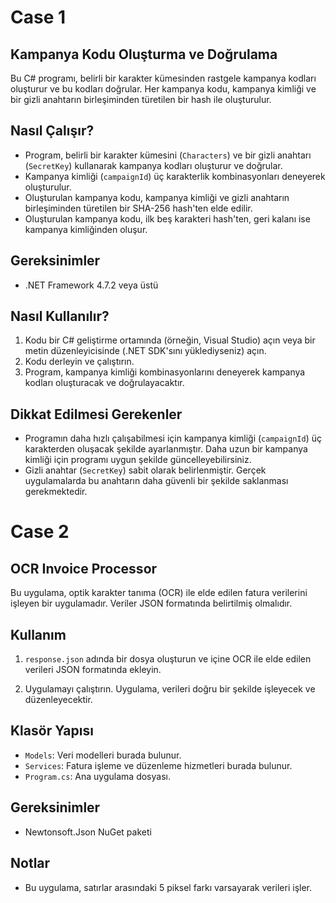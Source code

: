# Case 1

## Kampanya Kodu Oluşturma ve Doğrulama

Bu C# programı, belirli bir karakter kümesinden rastgele kampanya kodları oluşturur ve bu kodları doğrular. Her kampanya kodu, kampanya kimliği ve bir gizli anahtarın birleşiminden türetilen bir hash ile oluşturulur.

## Nasıl Çalışır?

- Program, belirli bir karakter kümesini (`Characters`) ve bir gizli anahtarı (`SecretKey`) kullanarak kampanya kodları oluşturur ve doğrular.
- Kampanya kimliği (`campaignId`) üç karakterlik kombinasyonları deneyerek oluşturulur.
- Oluşturulan kampanya kodu, kampanya kimliği ve gizli anahtarın birleşiminden türetilen bir SHA-256 hash'ten elde edilir.
- Oluşturulan kampanya kodu, ilk beş karakteri hash'ten, geri kalanı ise kampanya kimliğinden oluşur.

## Gereksinimler

- .NET Framework 4.7.2 veya üstü

## Nasıl Kullanılır?

1. Kodu bir C# geliştirme ortamında (örneğin, Visual Studio) açın veya bir metin düzenleyicisinde (.NET SDK'sını yüklediyseniz) açın.
2. Kodu derleyin ve çalıştırın.
3. Program, kampanya kimliği kombinasyonlarını deneyerek kampanya kodları oluşturacak ve doğrulayacaktır.

## Dikkat Edilmesi Gerekenler

- Programın daha hızlı çalışabilmesi için kampanya kimliği (`campaignId`) üç karakterden oluşacak şekilde ayarlanmıştır. Daha uzun bir kampanya kimliği için programı uygun şekilde güncelleyebilirsiniz.
- Gizli anahtar (`SecretKey`) sabit olarak belirlenmiştir. Gerçek uygulamalarda bu anahtarın daha güvenli bir şekilde saklanması gerekmektedir.

# Case 2
## OCR Invoice Processor

Bu uygulama, optik karakter tanıma (OCR) ile elde edilen fatura verilerini işleyen bir uygulamadır. Veriler JSON formatında belirtilmiş olmalıdır.

## Kullanım

1. `response.json` adında bir dosya oluşturun ve içine OCR ile elde edilen verileri JSON formatında ekleyin.

2. Uygulamayı çalıştırın. Uygulama, verileri doğru bir şekilde işleyecek ve düzenleyecektir.

## Klasör Yapısı

- `Models`: Veri modelleri burada bulunur.
- `Services`: Fatura işleme ve düzenleme hizmetleri burada bulunur.
- `Program.cs`: Ana uygulama dosyası.

## Gereksinimler

- Newtonsoft.Json NuGet paketi

## Notlar

- Bu uygulama, satırlar arasındaki 5 piksel farkı varsayarak verileri işler.

